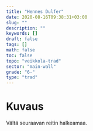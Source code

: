 ```yaml
---
title: "Hennes Dulfer"
date: 2020-08-16T09:38:31+03:00
slug: ""
description: ""
keywords: []
draft: false
tags: []
math: false
toc: false
topo: "veikkola-trad"
sector: "main-wall"
grade: "6-"
type: "trad"
---
```


# Kuvaus

Vältä seuraavan reitin halkeamaa.